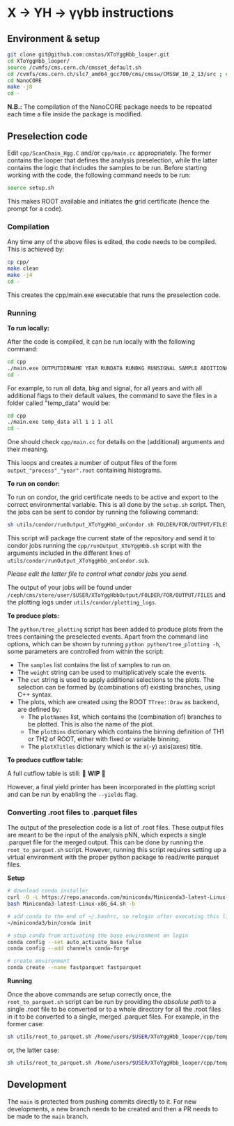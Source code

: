 # X -> YH -> γγbb instructions

## Environment & setup

```bash
git clone git@github.com:cmstas/XToYggHbb_looper.git
cd XToYggHbb_looper/
source /cvmfs/cms.cern.ch/cmsset_default.sh
cd /cvmfs/cms.cern.ch/slc7_amd64_gcc700/cms/cmssw/CMSSW_10_2_13/src ; eval `scramv1 runtime -sh` ; cd -
cd NanoCORE
make -j8
cd -
```

**N.B.:** The compilation of the NanoCORE package needs to be repeated each time a file inside the package is modified.

## Preselection code

Edit `cpp/ScanChain_Hgg.C` and/or `cpp/main.cc` appropriately. The former contains the looper that defines the analysis preselection, while the latter contains the logic that includes the samples to be run. Before starting working with the code, the following command needs to be run:

```bash
source setup.sh
```

This makes ROOT available and initiates the grid certificate (hence the prompt for a code).

### Compilation

Any time any of the above files is edited, the code needs to be compiled. This is achieved by:

```bash
cp cpp/
make clean
make -j4
cd -
```

This creates the cpp/main.exe executable that runs the preselection code.

### Running

**To run locally:**

After the code is compiled, it can be run locally with the following command:

```bash
cd cpp
./main.exe OUTPUTDIRNAME YEAR RUNDATA RUNBKG RUNSIGNAL SAMPLE ADDITIONALBOOLEANFLAGS
cd -
```

For example, to run all data, bkg and signal, for all years and with all additional flags to their default values, the command to save the files in a folder called "temp_data" would be:

```bash
cd cpp
./main.exe temp_data all 1 1 1 all
cd -
```

One should check `cpp/main.cc` for details on the (additional) arguments and their meaning.

This loops and creates a number of output files of the form `output_"process"_"year".root` containing histograms. 

**To run on condor:**

To run on condor, the grid certificate needs to be active and export to the correct environmental variable. This is all done by the `setup.sh` script. Then, the jobs can be sent to condor by running the following command:

```bash
sh utils/condor/runOutput_XToYggHbb_onCondor.sh FOLDER/FOR/OUTPUT/FILES
```

This script will package the current state of the repository and send it to condor jobs running the `cpp/runOutput_XToYggHbb.sh` script with the arguments included in the different lines of `utils/condor/runOutput_XToYggHbb_onCondor.sub`.

*Please edit the latter file to control what condor jobs you send.*

The output of your jobs will be found under `/ceph/cms/store/user/$USER/XToYggHbbOutput/FOLDER/FOR/OUTPUT/FILES` and the plotting logs under `utils/condor/plotting_logs`.

**To produce plots:**

The `python/tree_plotting` script has been added to produce plots from the trees containing the preselected events.
Apart from the command line options, which can be shown by running `python python/tree_plotting -h`, some parameters are controlled from within the script:
- The `samples` list contains the list of samples to run on.
- The `weight` string can be used to multiplicatively scale the events.
- The `cut` string is used to apply additional selections to the plots. The selection can be formed by (combinations of) existing branches, using C++ syntax.
- The plots, which are created using the ROOT `TTree::Draw` as backend, are defined by:
  - The `plotNames` list, which contains the (combination of) branches to be plotted. This is also the name of the plot.
  - The `plotBins` dictionary which contains the binning definition of TH1 or TH2 of ROOT, either with fixed or variable binning.
  - The `plotXTitles` dictionary which is the x(-y) axis(axes) title.

**To produce cutflow table:**

A full cutflow table is still: :construction: **WIP** :construction:

However, a final yield printer has been incorporated in the plotting script and can be run by enabling the `--yields` flag.

### Converting .root files to .parquet files

The output of the preselection code is a list of .root files. These output files are meant to be the input of the analysis pNN, which expects a single .parquet file for the merged output. This can be done by running the `root_to_parquet.sh` script. However, running this script requires setting up a virtual environment with the proper python package to read/write parquet files.

**Setup**
```bash
# download conda installer
curl -O -L https://repo.anaconda.com/miniconda/Miniconda3-latest-Linux-x86_64.sh
bash Miniconda3-latest-Linux-x86_64.sh -b 

# add conda to the end of ~/.bashrc, so relogin after executing this line
~/miniconda3/bin/conda init

# stop conda from activating the base environment on login
conda config --set auto_activate_base false
conda config --add channels conda-forge

# create environment
conda create --name fastparquet fastparquet
```

**Running**

Once the above commands are setup correctly once, the `root_to_parquet.sh` script can be run by providing the *absolute path* to a single .root file to be converted or to a whole directory for all the .root files in it to be converted to a single, merged .parquet files. For example, in the former case:

```bash
sh utils/root_to_parquet.sh /home/users/$USER/XToYggHbb_looper/cpp/temp_data/output_DY_2018.root
```

or, the latter case:

```bash
sh utils/root_to_parquet.sh /home/users/$USER/XToYggHbb_looper/cpp/temp_data/
```

## Development

The `main` is protected from pushing commits directly to it. For new developments, a new branch needs to be created and then a PR needs to be made to the `main` branch.

